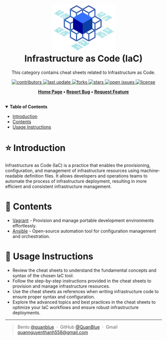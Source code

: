 <h1 align="center">
  <img src="./assets/IaC-logo.png" alt="icon" height="150"></img>
  <br>
  <b>Infrastructure as Code (IaC)</b>
</h1>

<p align="center"> This category contains cheat sheets related to Infrastructure as Code.</p>

<!-- Badges -->
<p align="center">
  <a href="https://github.com/quanblue/tech-cheatsheets/graphs/contributors">
    <img src="https://img.shields.io/github/contributors/quanblue/tech-cheatsheets" alt="contributors" />
  </a>
  <a href="">
    <img src="https://img.shields.io/github/last-commit/quanblue/tech-cheatsheets" alt="last update" />
  </a>
  <a href="https://github.com/quanblue/tech-cheatsheets/network/members">
    <img src="https://img.shields.io/github/forks/quanblue/tech-cheatsheets" alt="forks" />
  </a>
  <a href="https://github.com/quanblue/tech-cheatsheets/stargazers">
    <img src="https://img.shields.io/github/stars/quanblue/tech-cheatsheets" alt="stars" />
  </a>
  <a href="https://github.com/quanblue/tech-cheatsheets/issues/">
    <img src="https://img.shields.io/github/issues/quanblue/tech-cheatsheets" alt="open issues" />
  </a>
  <a href="https://github.com/quanblue/tech-cheatsheets/blob/master/LICENSE">
    <img src="https://img.shields.io/github/license/quanblue/tech-cheatsheets.svg" alt="license" />
  </a>
</p>

<p align="center">
  <b>
      <a href="https://github.com/quanblue/tech-cheatsheets">Home Page</a> •
      <a href="https://github.com/quanblue/tech-cheatsheets/issues/">Report Bug</a> •
      <a href="https://github.com/quanblue/tech-cheatsheets/issues/">Request Feature</a>
  </b>
</p>

<br/>

<details open>
<summary><b>Table of Contents</b></summary>

-  [Introduction](#star-introduction)
-  [Contents](#open_book-contents)
-  [Usage Instructions](#rainbow-usage-instructions)

# :star: Introduction

Infrastructure as Code (IaC) is a practice that enables the provisioning, configuration, and management of infrastructure resources using machine-readable definition files. It allows developers and operations teams to automate the process of infrastructure deployment, resulting in more efficient and consistent infrastructure management.

# :open_book: Contents

-  [Vagrant](https://github.com/quanblue/tech-cheatsheets/tree/master/Infrastructure520as%20Code%20(IaC)/Vagrant) - Provision and manage portable development environments effortlessly.
-  [Ansible](https://github.com/QuanBlue/tech-cheatsheets/tree/master/Infrastructure%20as%20Code%20(IaC)/Ansible) - Open-source automation tool for configuration management and orchestration.

# :rainbow: Usage Instructions

-  Review the cheat sheets to understand the fundamental concepts and syntax of the chosen IaC tool.
-  Follow the step-by-step instructions provided in the cheat sheets to provision and manage infrastructure resources.
-  Use the cheat sheets as references when writing infrastructure code to ensure proper syntax and configuration.
-  Explore the advanced topics and best practices in the cheat sheets to optimize your IaC workflows and ensure robust infrastructure deployments.

---

> Bento [@quanblue](https://bento.me/quanblue) &nbsp;&middot;&nbsp;
> GitHub [@QuanBlue](https://github.com/QuanBlue) &nbsp;&middot;&nbsp; Gmail quannguyenthanh558@gmail.com
